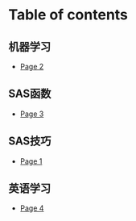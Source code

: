 # Table of contents

## 机器学习

* [Page 2](README.md)

## SAS函数

* [Page 3](sas-han-shu/page-3.md)

## SAS技巧

* [Page 1](sas-ji-qiao/page-1.md)

## 英语学习

* [Page 4](ying-yu-xue-xi/page-4.md)
